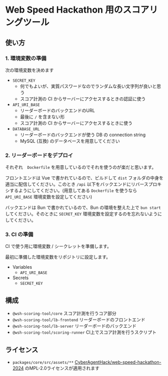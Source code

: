 # Web Speed Hackathon 用のスコアリングツール

## 使い方

### 1. 環境変数の準備

次の環境変数を決めます

- `SECRET_KEY`
  - 何でもよいが、実質パスワードなのでランダムな長い文字列が良いと思う
  - スコア計測の CI からサーバーにアクセスするときの認証に使う
- `API_URI_BASE`
  - リーダーボードのバックエンドのURL
  - 最後に `/` を含まない形
  - スコア計測の CI からサーバーにアクセスするときに使う
- `DATABASE_URL`
  - リーダーボードのバックエンドが使う DB の connection string
  - MySQL (互換) のデータベースを用意してください

### 2. リーダーボードをデプロイ

それぞれ　`Dockerfile` を用意しているのでそれを使うのが楽だと思います。

フロントエンドは Vue で書かれているので、ビルドして `dist` フォルダの中身を適当に配信してください。このとき `/api` 以下をバックエンドにリバースプロキシするようにしてください。(用意してある `Dockerfile` を使うなら `API_URI_BASE` 環境変数を設定してください)

バックエンドは Bun で書かれているので、Bun の環境を整えた上で `bun start` してください。そのときに `SECRET_KEY` 環境変数を設定するのを忘れないようにしてください。

### 3. CI の準備

CI で使う用に環境変数 / シークレットを準備します。

最初に準備した環境変数をリポジトリに設定します。

- Variables
  - `API_URI_BASE`
- Secrets
  - `SECRET_KEY`

## 構成

- `@wsh-scoring-tool/core` スコア計測を行うコア部分
- `@wsh-scoring-tool/lb-frontend` リーダーボードのフロントエンド
- `@wsh-scoring-tool/lb-server` リーダーボードのバックエンド
- `@wsh-scoring-tool/scoring-runner` CI上でスコア計測を行うスクリプト

## ライセンス

- `packages/core/src/assets/**` [CyberAgentHack/web-speed-hackathon-2024](https://github.com/CyberAgentHack/web-speed-hackathon-2024) のMPL-2.0ライセンスが適用されます
